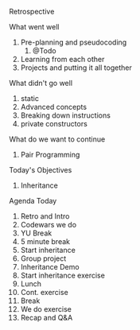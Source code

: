 Retrospective

What went well

1. Pre-planning and pseudocoding
   1. @Todo
2. Learning from each other
3. Projects and putting it all together


What didn't go well

1. static
2. Advanced concepts
3. Breaking down instructions
4. private constructors


What do we want to continue

1. Pair Programming


Today's Objectives

1. Inheritance

Agenda Today

1. Retro and Intro
2. Codewars we do
3. YU Break
4. 5 minute break
5. Start inheritance
6. Group project
7. Inheritance Demo
8. Start inheritance exercise
9. Lunch
10. Cont. exercise
11. Break
12. We do exercise
13. Recap and Q&A
  